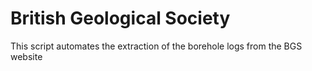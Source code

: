 # British Geological Society
This script automates the extraction of the borehole logs from the BGS website
